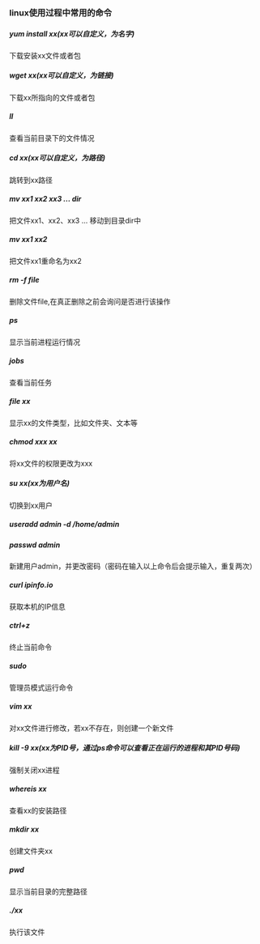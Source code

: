 ### linux使用过程中常用的命令

##### yum install xx(xx可以自定义，为名字)
下载安装xx文件或者包
##### wget xx(xx可以自定义，为链接)
下载xx所指向的文件或者包
##### ll
查看当前目录下的文件情况
##### cd xx(xx可以自定义，为路径)
跳转到xx路径
##### mv xx1 xx2 xx3 ... dir
把文件xx1、xx2、xx3 ... 移动到目录dir中
##### mv xx1 xx2
把文件xx1重命名为xx2
##### rm -f file
删除文件file,在真正删除之前会询问是否进行该操作
##### ps
显示当前进程运行情况
##### jobs
查看当前任务
##### file xx
显示xx的文件类型，比如文件夹、文本等
##### chmod xxx xx
将xx文件的权限更改为xxx
##### su xx(xx为用户名)
切换到xx用户
##### useradd admin -d /home/admin
##### passwd admin
新建用户admin，并更改密码（密码在输入以上命令后会提示输入，重复两次）
##### curl ipinfo.io
获取本机的IP信息
##### ctrl+z
终止当前命令
##### sudo
管理员模式运行命令
##### vim xx
对xx文件进行修改，若xx不存在，则创建一个新文件
##### kill -9 xx(xx为PID号，通过ps命令可以查看正在运行的进程和其PID号码)
强制关闭xx进程
##### whereis xx
查看xx的安装路径
##### mkdir xx
创建文件夹xx
##### pwd
显示当前目录的完整路径
##### ./xx
执行该文件
